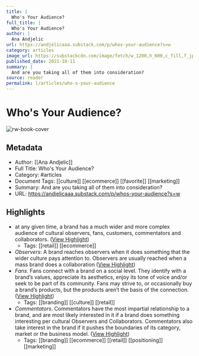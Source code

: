 ```yaml
---
title: |
  Who's Your Audience?
full_title: |
  Who's Your Audience?
author: |
  Ana Andjelic
url: https://andjelicaaa.substack.com/p/whos-your-audience?s=w
category: articles
image_url: https://substackcdn.com/image/fetch/w_1200,h_600,c_fill,f_jpg,q_auto:good,fl_progressive:steep,g_auto/https%3A%2F%2Fbucketeer-e05bbc84-baa3-437e-9518-adb32be77984.s3.amazonaws.com%2Fpublic%2Fimages%2F02745850-cdea-4f89-9137-e6f57fdd4c55_719x454.png
published_date: 2021-10-11
summary: |
  And are you taking all of them into consideration?
source: reader
permalink: l/articles/who-s-your-audience
---
```

# Who's Your Audience?

![rw-book-cover](https://substackcdn.com/image/fetch/w_1200,h_600,c_fill,f_jpg,q_auto:good,fl_progressive:steep,g_auto/https%3A%2F%2Fbucketeer-e05bbc84-baa3-437e-9518-adb32be77984.s3.amazonaws.com%2Fpublic%2Fimages%2F02745850-cdea-4f89-9137-e6f57fdd4c55_719x454.png)

## Metadata
- Author: [[Ana Andjelic]]
- Full Title: Who's Your Audience?
- Category: #articles
- Document Tags: [[culture]] [[ecommerce]] [[favorite]] [[marketing]] 
- Summary: And are you taking all of them into consideration?
- URL: https://andjelicaaa.substack.com/p/whos-your-audience?s=w

## Highlights
- at any given time, a brand has a much wider and more complex audience of cultural observers, fans, customers, commentators and collaborators. ([View Highlight](https://read.readwise.io/read/01h980h9vyddn6c94va6ck7pfw))
    - Tags: [[retail]] [[ecommerce]] 
- *Observers*: A brand reaches observers when it does something that the wider culture pays attention to. Observers are usually reached when a mass brand does a collaboration ([View Highlight](https://read.readwise.io/read/01h980j5pwd1bxsha3ywrk168s))
- *Fans.* Fans connect with a brand on a social level. They identify with a brand’s values, appreciate its aesthetics, enjoy its tone of voice and/or seek to be part of its community. Fans may strive to, or occasionally buy a brand’s products, but the products aren’t the basis of the connection. ([View Highlight](https://read.readwise.io/read/01h980jcy40tmmkrn0wgwfx8yv))
    - Tags: [[branding]] [[culture]] [[retail]] 
- *Commentators*. Commentators have the most impartial relationship to a brand, and are most likely interested in it if a brand does something interesting per cultural Observers and Collaborators. Commentators also take interest in the brand if it pushes the boundaries of its category, market or the business model. ([View Highlight](https://read.readwise.io/read/01h980k953de66pwnhwn4dp4mx))
    - Tags: [[branding]] [[ecommerce]] [[retail]] [[positioning]] [[marketing]] 


